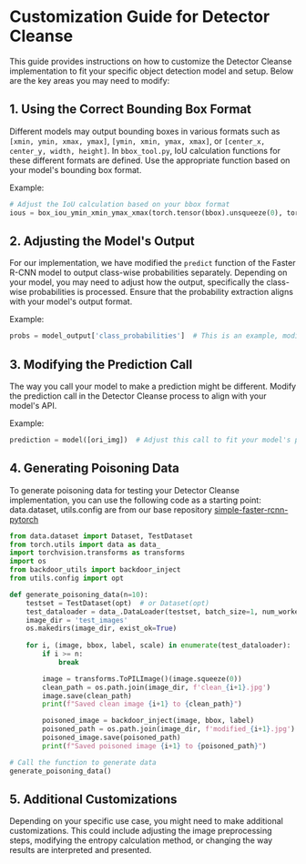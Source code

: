# Customization Guide for Detector Cleanse

This guide provides instructions on how to customize the Detector Cleanse implementation to fit your specific object detection model and setup. Below are the key areas you may need to modify:

## 1. Using the Correct Bounding Box Format

Different models may output bounding boxes in various formats such as `[xmin, ymin, xmax, ymax]`, `[ymin, xmin, ymax, xmax]`, or `[center_x, center_y, width, height]`. In `bbox_tool.py`, IoU calculation functions for these different formats are defined. Use the appropriate function based on your model's bounding box format.

Example:
```python
# Adjust the IoU calculation based on your bbox format
ious = box_iou_ymin_xmin_ymax_xmax(torch.tensor(bbox).unsqueeze(0), torch.tensor(perturbed_bboxes))
```
## 2. Adjusting the Model's Output

For our implementation, we have modified the `predict` function of the Faster R-CNN model to output class-wise probabilities separately. Depending on your model, you may need to adjust how the output, specifically the class-wise probabilities is processed. Ensure that the probability extraction aligns with your model's output format.

Example:
```python
probs = model_output['class_probabilities']  # This is an example, modify as per your model's output
```

## 3. Modifying the Prediction Call
The way you call your model to make a prediction might be different. Modify the prediction call in the Detector Cleanse process to align with your model's API.

Example:

```python
prediction = model([ori_img])  # Adjust this call to fit your model's prediction method
```


## 4. Generating Poisoning Data

To generate poisoning data for testing your Detector Cleanse implementation, you can use the following code as a starting point:
data.dataset, utils.config are from our base repository [simple-faster-rcnn-pytorch](https://github.com/chenyuntc/simple-faster-rcnn-pytorch)

```python
from data.dataset import Dataset, TestDataset
from torch.utils import data as data_
import torchvision.transforms as transforms
import os
from backdoor_utils import backdoor_inject
from utils.config import opt

def generate_poisoning_data(n=10):
    testset = TestDataset(opt)  # or Dataset(opt)
    test_dataloader = data_.DataLoader(testset, batch_size=1, num_workers=2, shuffle=False)
    image_dir = 'test_images'
    os.makedirs(image_dir, exist_ok=True)
    
    for i, (image, bbox, label, scale) in enumerate(test_dataloader):
        if i >= n:
            break

        image = transforms.ToPILImage()(image.squeeze(0))
        clean_path = os.path.join(image_dir, f'clean_{i+1}.jpg')
        image.save(clean_path)
        print(f"Saved clean image {i+1} to {clean_path}")

        poisoned_image = backdoor_inject(image, bbox, label)
        poisoned_path = os.path.join(image_dir, f'modified_{i+1}.jpg')
        poisoned_image.save(poisoned_path)
        print(f"Saved poisoned image {i+1} to {poisoned_path}")

# Call the function to generate data
generate_poisoning_data()
```

## 5. Additional Customizations
Depending on your specific use case, you might need to make additional customizations. This could include adjusting the image preprocessing steps, modifying the entropy calculation method, or changing the way results are interpreted and presented.

